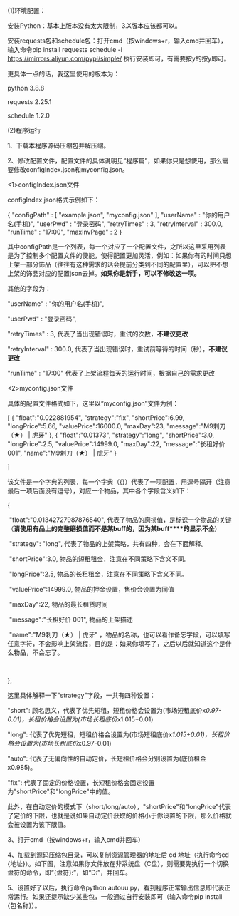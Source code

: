 (1)环境配置：

安装Python：基本上版本没有太大限制，3.X版本应该都可以。

安装requests包和schedule包：打开cmd（按windows+r，输入cmd并回车），输入命令pip install requests schedule -i https://mirrors.aliyun.com/pypi/simple/ 执行安装即可，有需要按y的按y即可。

更具体一点的话，我这里使用的版本为：

python 3.8.8

requests 2.25.1

schedule 1.2.0



(2)程序运行

1、下载本程序源码压缩包并解压缩。

 

2、修改配置文件，配置文件的具体说明见“程序篇”，如果你只是想使用，那么需要修改configIndex.json和myconfig.json。

<1>configIndex.json文件

configIndex.json格式示例如下：

{
    "configPath" : [
        "example.json",
        "myconfig.json"
    ],
    "userName" : "你的用户名(手机)", 
    "userPwd" : "登录密码",
    "retryTimes" : 3,
    "retryInterval" : 300.0,
    "runTime" : "17:00",
    "maxInvPage" : 2
}

其中configPath是一个列表，每一个对应了一个配置文件，之所以这里采用列表是为了控制多个配置文件的使能，使得配置更加灵活，例如：如果你有的时间只想上架一部分饰品（往往有这种需求的话会提前分类到不同的配置里），可以把不想上架的饰品对应的配置json去掉。**如果你是新手，可以不修改这一项。**

其他的字段为：

  "userName" : "你的用户名(手机)", 

  "userPwd" : "登录密码",

  "retryTimes" : 3, 代表了当出现错误时，重试的次数，**不建议更改**

  "retryInterval" : 300.0, 代表了当出现错误时，重试前等待的时间（秒），**不建议更改**

  "runTime" : "17:00" 代表了上架流程每天的运行时间，根据自己的需求更改

 

<2>myconfig.json文件

具体的配置文件格式如下，这里以“myconfig.json”文件为例：

[
    {
        "float":"0.022881954",
        "strategy":"fix",
        "shortPrice":6.99,
        "longPrice":5.66,
        "valuePrice":16000.0,
        "maxDay":23,
        "message":"M9刺刀（★） | 虎牙"
    },
    {
        "float":"0.01373",
        "strategy":"long",
        "shortPrice":3.0,
        "longPrice":2.5,
        "valuePrice":14999.0,
        "maxDay":22,
        "message":"长租好价 001",
        "name":"M9刺刀（★） | 虎牙"
      }

]



该文件是一个字典的列表，每一个字典（{}）代表了一项配置，用逗号隔开（注意最后一项后面没有逗号），对应一个物品，其中各个字段含义如下：

  {

​    "float":"0.01342727987876540", 代表了物品的磨损值，是标识一个物品的关键（**请使用有品上的完整磨损值而不是某****buff****的，因为某buff****的显示不全**）

​    "strategy": "long", 代表了物品的上架策略，共有四种，会在下面解释。

​    "shortPrice":3.0, 物品的短租租金，注意在不同策略下含义不同。

​    "longPrice":2.5,  物品的长租租金，注意在不同策略下含义不同。

​    "valuePrice":14999.0, 物品的押金设置，售价会设置为同值

​    "maxDay":22, 物品的最长租赁时间

​    "message":"长租好价 001", 物品的上架描述

​    "name":"M9刺刀（★） | 虎牙" ，物品的名称，也可以看作备忘字段，可以填写任意字符，不会影响上架流程，目的是：如果你填写了，之后以后就知道这个是什么物品，不会忘了。

​    

  },

 

这里具体解释一下"strategy"字段，一共有四种设置：

"short": 顾名思义，代表了优先短租，短租价格会设置为(市场短租底价x*0.97-0.01)，长租价格会设置为(市场长租底价*x1.015+0.01)

"long": 代表了优先短租，短租价格会设置为(市场短租底价x*1.015+0.01)，长租价格会设置为(市场长租底价*x0.97-0.01)

"auto": 代表了无偏向性的自动定价，长短租价格会分别设置为(底价租金x0.985)。

"fix": 代表了固定的价格设置，长短租价格会固定设置为"shortPrice"和"longPrice"中的值。

此外，在自动定价的模式下（short/long/auto），"shortPrice"和"longPrice"代表了定价的下限，也就是说如果自动定价获取的价格小于你设置的下限，那么价格就会被设置为该下限值。

 

3、打开cmd（按windows+r，输入cmd并回车）

4、加载到源码压缩包目录，可以复制资源管理器的地址后 cd 地址（执行命令cd  {地址}）。如下图，注意如果你文件放在非系统盘（C盘），则需要先执行一个切换盘符的命令，即“{盘符}:”，如“D:”，并回车。



5、设置好了以后，执行命令python autouu.py，看到程序正常输出信息即代表正常运行。如果还提示缺少某些包，一般通过自行安装即可（输入命令pip install {包名称}）。